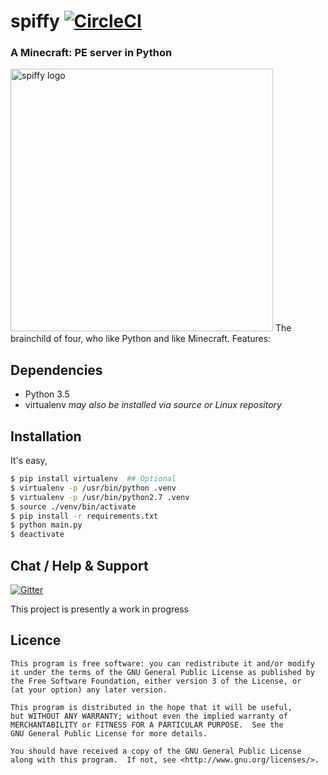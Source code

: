 <!--
# *Announcements:*
This is a dummy announcement for testing purposes
___
-->

spiffy [![CircleCI](https://img.shields.io/circleci/project/spiffy/spiffy.svg)]()
===
### A Minecraft: PE server in Python
 <img src="https://raw.githubusercontent.com/ZedCee/various_graphics/master/sheepLogo/sheepLogoCrossSectionTrans.png" alt="spiffy logo" height="420" width="420"> 
<!--Introduction-->
The brainchild of four, who like Python and like Minecraft.
Features:

Dependencies
---
* Python 3.5
* virtualenv *may also be installed via source or Linux repository*

Installation
---
It's easy, 
```sh
$ pip install virtualenv  ## Optional
$ virtualenv -p /usr/bin/python .venv
$ virtualenv -p /usr/bin/python2.7 .venv
$ source ./venv/bin/activate
$ pip install -r requirements.txt
$ python main.py
$ deactivate
```

Chat / Help & Support
---
[![Gitter](https://badges.gitter.im/spiffy/spiffy.svg)](https://gitter.im/spiffy/spiffy?utm_source=badge&utm_medium=badge&utm_campaign=pr-badge)

This project is presently a work in progress
<!--If you have an issue, please make sure to check the [FAQs](https://github.com/spiffy/spiffy/wiki/FAQs) page before opening any issues. We are constantly fixing issues and are continuously updating, so please also ensure that you are up-to-date before opening any issues.-->

<!--
Documentation
---

Tools
---

More
---
-->

Licence
---
	This program is free software: you can redistribute it and/or modify
	it under the terms of the GNU General Public License as published by
	the Free Software Foundation, either version 3 of the License, or
	(at your option) any later version.

	This program is distributed in the hope that it will be useful,
	but WITHOUT ANY WARRANTY; without even the implied warranty of
	MERCHANTABILITY or FITNESS FOR A PARTICULAR PURPOSE.  See the
	GNU General Public License for more details.

	You should have received a copy of the GNU General Public License
	along with this program.  If not, see <http://www.gnu.org/licenses/>.

